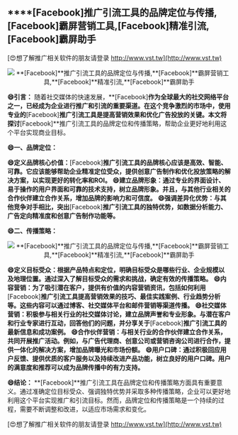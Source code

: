 ## ****[Facebook]**推广引流工具的品牌定位与传播,**[Facebook]**霸屏营销工具,**[Facebook]**精准引流,**[Facebook]**霸屏助手**

[😍想了解推广相关软件的朋友请登录 http://www.vst.tw](http://www.vst.tw)

 <center><img src="https://vst.tw/MP4/tuiguang/png/7.png" alt="**[Facebook]**推广引流工具的品牌定位与传播,**[Facebook]**霸屏营销工具,**[Facebook]**精准引流,**[Facebook]**霸屏助手"></center>

**😄引言：**
随着社交媒体的快速发展，**[Facebook]**作为全球最大的社交网络平台之一，已经成为企业进行推广和引流的重要渠道。在这个竞争激烈的市场中，使用专业的**[Facebook]**推广引流工具是提高营销效果和优化广告投放的关键。本文将探讨**[Facebook]**推广引流工具的品牌定位和传播策略，帮助企业更好地利用这个平台实现商业目标。

**😄一、品牌定位：**

**😄定义品牌核心价值：**[Facebook]**推广引流工具的品牌核心应该是高效、智能、可靠。它应该能够帮助企业精准定位受众，提供创意广告制作和优化投放策略的解决方案，以实现更好的转化率和ROI。**
**😄建立品牌形象：通过专业的界面设计、易于操作的用户界面和可靠的技术支持，树立品牌形象。并且，与其他行业相关的合作伙伴建立合作关系，增加品牌的影响力和可信度。**
**😄强调差异化优势：与其他竞争对手相比，突出**[Facebook]**推广引流工具的独特优势，如数据分析能力、广告定向精准度和创意广告制作功能等。**

**😄二、传播策略：**

 <center><img src="https://vst.tw/MP4/tuiguang/png/5.png" alt="**[Facebook]**推广引流工具的品牌定位与传播,**[Facebook]**霸屏营销工具,**[Facebook]**精准引流,**[Facebook]**霸屏助手"></center>

**😄定义目标受众：根据产品特点和定位，明确目标受众是哪些行业、企业规模以及地理位置。通过深入了解目标受众的需求和挑战，确定有效的传播策略。**
**😄内容营销：为了吸引潜在客户，提供有价值的内容营销资讯，包括如何利用**[Facebook]**推广引流工具提高营销效果的技巧、最佳实践案例、行业趋势分析等。这些内容可以通过博客、社交媒体平台和邮件营销等渠道传播。**
**😄社交媒体营销：积极参与相关行业的社交媒体讨论，建立品牌声誉和专业形象。与潜在客户和行业专家进行互动，回答他们的问题，并分享关于**[Facebook]**推广引流工具的最新信息和成功案例。**
**😄合作伙伴营销：与相关行业的合作伙伴建立合作关系，共同开展推广活动。例如，与广告代理商、创意公司或营销咨询公司进行合作，提供一体化的解决方案，增加品牌曝光和市场份额。**
**😄用户口碑：通过积极回应用户反馈、提供优质的客户服务以及持续改进产品功能，树立良好的用户口碑。用户的满意度和推荐可以成为品牌传播中的有力支持。**

**😄结论：**
**[Facebook]**推广引流工具在品牌定位和传播策略方面具有重要意义。通过准确定位目标受众、强调独特优势并采取多种传播策略，企业可以更好地利用这个平台实现推广和引流目标。然而，品牌定位和传播策略是一个持续的过程，需要不断调整和改进，以适应市场需求和变化。

[😍想了解推广相关软件的朋友请登录 http://www.vst.tw](http://www.vst.tw)



